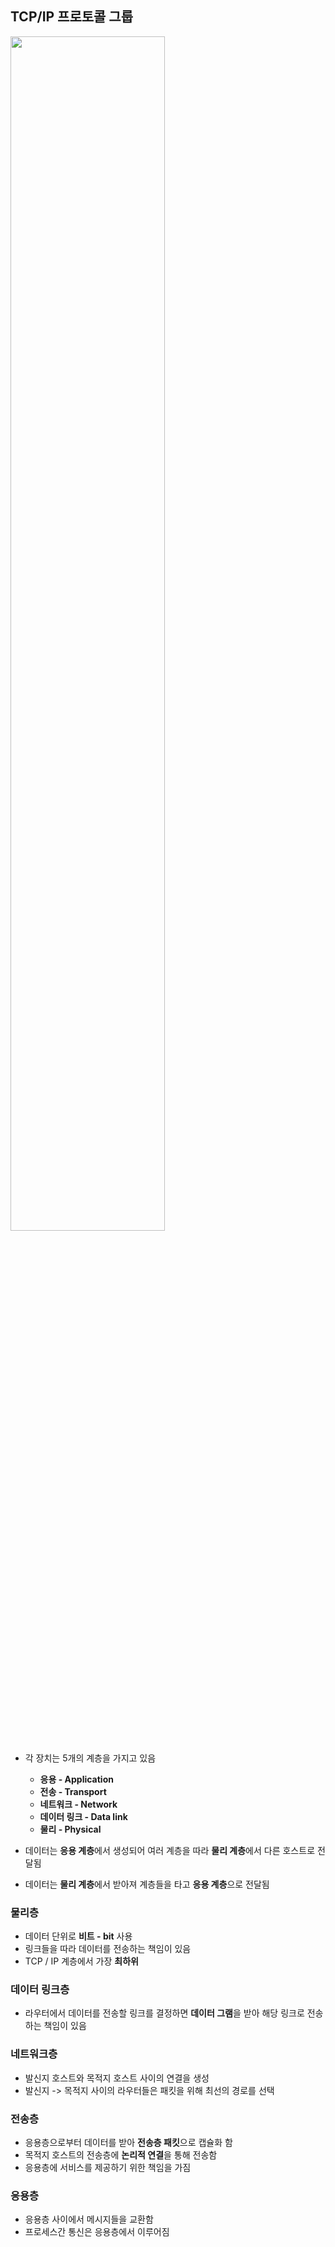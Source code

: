 ## TCP/IP 프로토콜 그룹

<img width = "70%" src = "https://blog.kakaocdn.net/dn/lvby2/btryYonh5jg/ZnSRgg7kczIZm6QXtP8m3K/img.png"/>

- 각 장치는 5개의 계층을 가지고 있음
  - **응용 - Application**
  - **전송 - Transport**
  - **네트워크 - Network**
  - **데이터 링크 - Data link**
  - **물리 - Physical**

- 데이터는 **응용 계층**에서 생성되어 여러 계층을 따라 **물리 계층**에서 다른 호스트로 전달됨
- 데이터는 **물리 계층**에서 받아져 계층들을 타고 **응용 계층**으로 전달됨

### 물리층

- 데이터 단위로 **비트 - bit** 사용
- 링크들을 따라 데이터를 전송하는 책임이 있음
- TCP / IP 계층에서 가장 **최하위**

### 데이터 링크층

- 라우터에서 데이터를 전송할 링크를 결정하면 **데이터 그램**을 받아 해당 링크로 전송하는 책임이 있음

### 네트워크층

- 발신지 호스트와 목적지 호스트 사이의 연결을 생성
- 발신지 -> 목적지 사이의 라우터들은 패킷을 위해 최선의 경로를 선택

### 전송층

- 응용층으로부터 데이터를 받아 **전송층 패킷**으로 캡슐화 함
- 목적지 호스트의 전송층에 **논리적 연결**을 통해 전송함
- 응용층에 서비스를 제공하기 위한 책임을 가짐

### 응용층

- 응용층 사이에서 메시지들을 교환함
- 프로세스간 통신은 응용층에서 이루어짐
